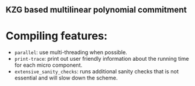 KZG based multilinear polynomial commitment
-----

# Compiling features:
- `parallel`: use multi-threading when possible.
- `print-trace`: print out user friendly information about the running time for each micro component.
- `extensive_sanity_checks`: runs additional sanity checks that is not essential and will slow down the scheme.